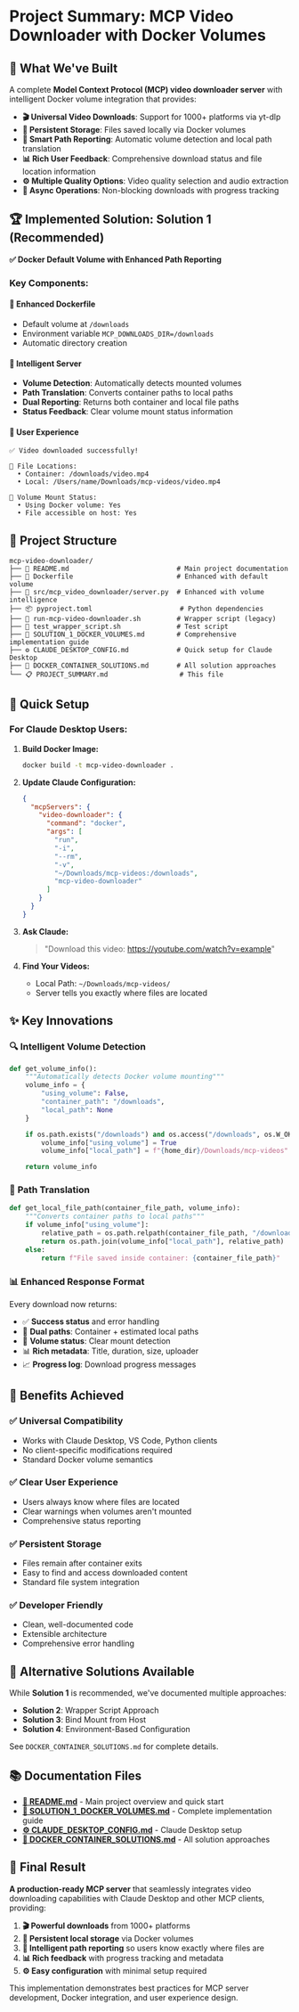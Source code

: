 # Project Summary: MCP Video Downloader with Docker Volumes

## 🎯 What We've Built

A complete **Model Context Protocol (MCP) video downloader server** with intelligent Docker volume integration that provides:

- **🎬 Universal Video Downloads**: Support for 1000+ platforms via yt-dlp
- **📁 Persistent Storage**: Files saved locally via Docker volumes
- **🧠 Smart Path Reporting**: Automatic volume detection and local path translation
- **📊 Rich User Feedback**: Comprehensive download status and file location information
- **⚙️ Multiple Quality Options**: Video quality selection and audio extraction
- **🔄 Async Operations**: Non-blocking downloads with progress tracking

## 🏆 Implemented Solution: Solution 1 (Recommended)

**✅ Docker Default Volume with Enhanced Path Reporting**

### Key Components:

#### 🐳 Enhanced Dockerfile

- Default volume at `/downloads`
- Environment variable `MCP_DOWNLOADS_DIR=/downloads`
- Automatic directory creation

#### 🧠 Intelligent Server

- **Volume Detection**: Automatically detects mounted volumes
- **Path Translation**: Converts container paths to local paths
- **Dual Reporting**: Returns both container and local file paths
- **Status Feedback**: Clear volume mount status information

#### 📱 User Experience

```
✅ Video downloaded successfully!

📁 File Locations:
  • Container: /downloads/video.mp4
  • Local: /Users/name/Downloads/mcp-videos/video.mp4

🎯 Volume Mount Status:
  • Using Docker volume: Yes
  • File accessible on host: Yes
```

## 📁 Project Structure

```
mcp-video-downloader/
├── 📄 README.md                           # Main project documentation
├── 🐳 Dockerfile                          # Enhanced with default volume
├── 🧠 src/mcp_video_downloader/server.py  # Enhanced with volume intelligence
├── 📦 pyproject.toml                      # Python dependencies
├── 🔧 run-mcp-video-downloader.sh         # Wrapper script (legacy)
├── 🧪 test_wrapper_script.sh              # Test script
├── 📖 SOLUTION_1_DOCKER_VOLUMES.md        # Comprehensive implementation guide
├── ⚙️ CLAUDE_DESKTOP_CONFIG.md            # Quick setup for Claude Desktop
├── 🐳 DOCKER_CONTAINER_SOLUTIONS.md       # All solution approaches
└── 📋 PROJECT_SUMMARY.md                  # This file
```

## 🚀 Quick Setup

### For Claude Desktop Users:

1. **Build Docker Image:**

   ```bash
   docker build -t mcp-video-downloader .
   ```

2. **Update Claude Configuration:**

   ```json
   {
     "mcpServers": {
       "video-downloader": {
         "command": "docker",
         "args": [
           "run",
           "-i",
           "--rm",
           "-v",
           "~/Downloads/mcp-videos:/downloads",
           "mcp-video-downloader"
         ]
       }
     }
   }
   ```

3. **Ask Claude:**

   > "Download this video: https://youtube.com/watch?v=example"

4. **Find Your Videos:**
   - Local Path: `~/Downloads/mcp-videos/`
   - Server tells you exactly where files are located

## ✨ Key Innovations

### 🔍 **Intelligent Volume Detection**

```python
def get_volume_info():
    """Automatically detects Docker volume mounting"""
    volume_info = {
        "using_volume": False,
        "container_path": "/downloads",
        "local_path": None
    }

    if os.path.exists("/downloads") and os.access("/downloads", os.W_OK):
        volume_info["using_volume"] = True
        volume_info["local_path"] = f"{home_dir}/Downloads/mcp-videos"

    return volume_info
```

### 📍 **Path Translation**

```python
def get_local_file_path(container_file_path, volume_info):
    """Converts container paths to local paths"""
    if volume_info["using_volume"]:
        relative_path = os.path.relpath(container_file_path, "/downloads")
        return os.path.join(volume_info["local_path"], relative_path)
    else:
        return f"File saved inside container: {container_file_path}"
```

### 📊 **Enhanced Response Format**

Every download now returns:

- ✅ **Success status** and error handling
- 📁 **Dual paths**: Container + estimated local paths
- 🎯 **Volume status**: Clear mount detection
- 📊 **Rich metadata**: Title, duration, size, uploader
- 📈 **Progress log**: Download progress messages

## 🎯 Benefits Achieved

### ✅ **Universal Compatibility**

- Works with Claude Desktop, VS Code, Python clients
- No client-specific modifications required
- Standard Docker volume semantics

### ✅ **Clear User Experience**

- Users always know where files are located
- Clear warnings when volumes aren't mounted
- Comprehensive status reporting

### ✅ **Persistent Storage**

- Files remain after container exits
- Easy to find and access downloaded content
- Standard file system integration

### ✅ **Developer Friendly**

- Clean, well-documented code
- Extensible architecture
- Comprehensive error handling

## 🔄 Alternative Solutions Available

While **Solution 1** is recommended, we've documented multiple approaches:

- **Solution 2**: Wrapper Script Approach
- **Solution 3**: Bind Mount from Host
- **Solution 4**: Environment-Based Configuration

See `DOCKER_CONTAINER_SOLUTIONS.md` for complete details.

## 📚 Documentation Files

- **[📖 README.md](README.md)** - Main project overview and quick start
- **[🔧 SOLUTION_1_DOCKER_VOLUMES.md](SOLUTION_1_DOCKER_VOLUMES.md)** - Complete implementation guide
- **[⚙️ CLAUDE_DESKTOP_CONFIG.md](CLAUDE_DESKTOP_CONFIG.md)** - Claude Desktop setup
- **[🐳 DOCKER_CONTAINER_SOLUTIONS.md](DOCKER_CONTAINER_SOLUTIONS.md)** - All solution approaches

## 🎯 Final Result

**A production-ready MCP server** that seamlessly integrates video downloading capabilities with Claude Desktop and other MCP clients, providing:

1. **🎬 Powerful downloads** from 1000+ platforms
2. **📁 Persistent local storage** via Docker volumes
3. **🧠 Intelligent path reporting** so users know exactly where files are
4. **📊 Rich feedback** with progress tracking and metadata
5. **⚙️ Easy configuration** with minimal setup required

This implementation demonstrates best practices for MCP server development, Docker integration, and user experience design.
